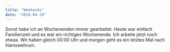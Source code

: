 ```yaml
---
title: "Weekends"
date: "2024-04-28"
---
```


Sonst habe ich an Wochenenden immer gearbeitet. Heute war einfach Familienzeit und es war ein richtiges Wochenende. Ich arbeite jetzt noch etwas. Wir haben gleich 00:00 Uhr und morgen geht es ein letztes Mal nach Hamswehrum.
